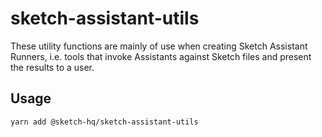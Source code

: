 # sketch-assistant-utils

These utility functions are mainly of use when creating Sketch Assistant Runners, i.e. tools that
invoke Assistants against Sketch files and present the results to a user.

## Usage

```sh
yarn add @sketch-hq/sketch-assistant-utils
```

